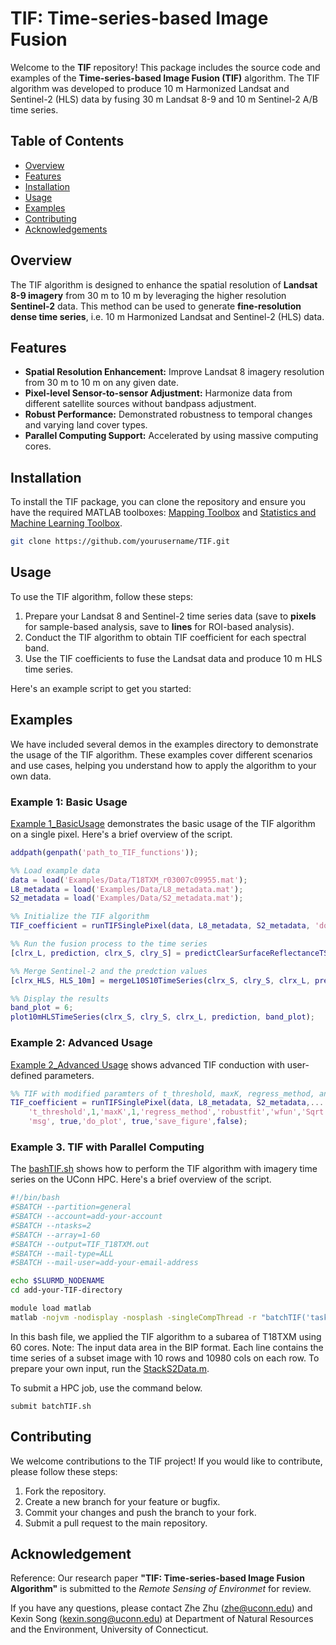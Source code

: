 # TIF: Time-series-based Image Fusion

Welcome to the **TIF** repository! This package includes the source code and examples of the **Time-series-based Image Fusion (TIF)** algorithm. The TIF algorithm was developed to produce 10 m Harmonized Landsat and Sentinel-2 (HLS) data by fusing 30 m Landsat 8-9 and 10 m Sentinel-2 A/B time series.

## Table of Contents

- [Overview](#overview)
- [Features](#features)
- [Installation](#installation)
- [Usage](#usage)
- [Examples](#examples)
- [Contributing](#contributing)
- [Acknowledgements](#acknowledgements)

## Overview

The TIF algorithm is designed to enhance the spatial resolution of **Landsat 8-9 imagery** from 30 m to 10 m by leveraging the higher resolution **Sentinel-2** data. This method can be used to generate **fine-resolution dense time series**, i.e. 10 m Harmonized Landsat and Sentinel-2 (HLS) data.

## Features

- **Spatial Resolution Enhancement:** Improve Landsat 8 imagery resolution from 30 m to 10 m on any given date.
- **Pixel-level Sensor-to-sensor Adjustment:** Harmonize data from different satellite sources without bandpass adjustment.
- **Robust Performance:** Demonstrated robustness to temporal changes and varying land cover types.
- **Parallel Computing Support:** Accelerated by using massive computing cores.

## Installation

To install the TIF package, you can clone the repository and ensure you have the required MATLAB toolboxes: [Mapping Toolbox](https://www.mathworks.com/products/mapping.html) and [Statistics and Machine Learning Toolbox](https://www.mathworks.com/products/statistics.html).


```bash
git clone https://github.com/yourusername/TIF.git
```

## Usage
To use the TIF algorithm, follow these steps:

1. Prepare your Landsat 8 and Sentinel-2 time series data (save to **pixels** for sample-based analysis, save to **lines** for ROI-based analysis).
2. Conduct the TIF algorithm to obtain TIF coefficient for each spectral band.
3. Use the TIF coefficients to fuse the Landsat data and produce 10 m HLS time series.

Here's an example script to get you started:

## Examples
We have included several demos in the examples directory to demonstrate the usage of the TIF algorithm. These examples cover different scenarios and use cases, helping you understand how to apply the algorithm to your own data.

### Example 1: Basic Usage 
[Example 1_BasicUsage](https://github.com/kathy9980/TIF/blob/main/Examples/Example1_BasicUsage.m) demonstrates the basic usage of the TIF algorithm on a single pixel. Here's a brief overview of the script.
```matlab
addpath(genpath('path_to_TIF_functions')); 

%% Load example data
data = load('Examples/Data/T18TXM_r03007c09955.mat');
L8_metadata = load('Examples/Data/L8_metadata.mat');
S2_metadata = load('Examples/Data/S2_metadata.mat');

%% Initialize the TIF algorithm 
TIF_coefficient = runTIFSinglePixel(data, L8_metadata, S2_metadata, 'do_plot', true);

%% Run the fusion process to the time series
[clrx_L, prediction, clrx_S, clry_S] = predictClearSurfaceReflectanceTS(data, TIF_coefficient);

%% Merge Sentinel-2 and the predction values
[clrx_HLS, HLS_10m] = mergeL10S10TimeSeries(clrx_S, clry_S, clrx_L, prediction);

%% Display the results
band_plot = 6; 
plot10mHLSTimeSeries(clrx_S, clry_S, clrx_L, prediction, band_plot);
```


### Example 2: Advanced Usage
[Example 2_Advanced Usage](https://github.com/kathy9980/TIF/blob/main/Examples/Example2_AdvancedUsage.m) shows advanced TIF conduction with user-defined parameters.
```matlab
%% TIF with modified paramters of t_threshold, maxK, regress_method, and wfun
TIF_coefficient = runTIFSinglePixel(data, L8_metadata, S2_metadata,...
    't_threshold',1,'maxK',1,'regress_method','robustfit','wfun','Sqrt',...
    'msg', true,'do_plot', true,'save_figure',false);
```

### Example 3. TIF with Parallel Computing
The [bashTIF.sh](https://github.com/kathy9980/TIF/blob/main/HPCJobs/batchTIF.sh) shows how to perform the TIF algorithm with imagery time series on the UConn HPC. Here's a brief overview of the script.

```bash
#!/bin/bash
#SBATCH --partition=general
#SBATCH --account=add-your-account
#SBATCH --ntasks=2
#SBATCH --array=1-60
#SBATCH --output=TIF_T18TXM.out
#SBATCH --mail-type=ALL
#SBATCH --mail-user=add-your-email-address

echo $SLURMD_NODENAME
cd add-your-TIF-directory

module load matlab
matlab -nojvm -nodisplay -nosplash -singleCompThread -r "batchTIF('task',$SLURM_ARRAY_TASK_ID, 'ntasks',$SLURM_ARRAY_TASK_MAX, 'ARDTiles','18TXM','hide_date','2021-06-16','analysis_scale','30to10');exit"
```

In this bash file, we applied the TIF algorithm to a subarea of T18TXM using 60 cores. Note: The input data area in the BIP format. Each line contains the time series of a subset image with 10 rows and 10980 cols on each row. To prepare your own input, run the [StackS2Data.m]().


To submit a HPC job, use the command below.
```linux
submit batchTIF.sh
```

## Contributing
We welcome contributions to the TIF project! If you would like to contribute, please follow these steps:

1. Fork the repository.
2. Create a new branch for your feature or bugfix.
3. Commit your changes and push the branch to your fork.
4. Submit a pull request to the main repository.

## Acknowledgement
Reference: Our research paper **"TIF: Time-series-based Image Fusion Algorithm"** is submitted to the *Remote Sensing of Environmet* for review.


If you have any questions, please contact Zhe Zhu (zhe@uconn.edu) and Kexin Song (kexin.song@uconn.edu) at Department of Natural Resources and the Environment, University of Connecticut.



